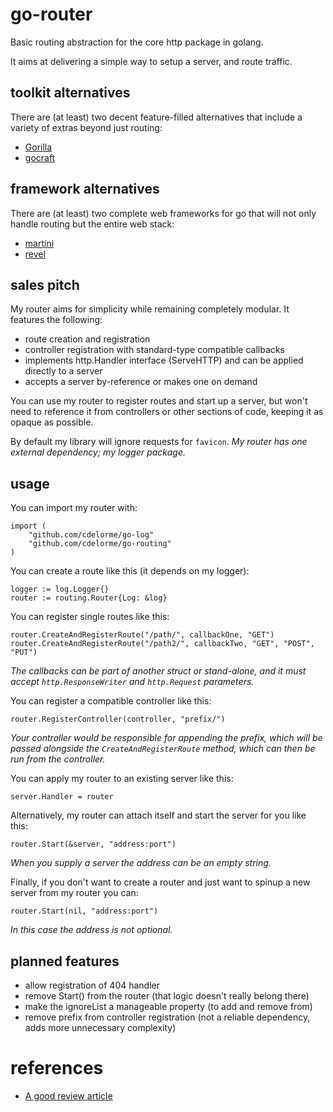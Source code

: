 
# go-router

Basic routing abstraction for the core http package in golang.

It aims at delivering a simple way to setup a server, and route traffic.


## toolkit alternatives

There are (at least) two decent feature-filled alternatives that include a variety of extras beyond just routing:

- [Gorilla](http://www.gorillatoolkit.org/)
- [gocraft](https://github.com/gocraft/web)


## framework alternatives

There are (at least) two complete web frameworks for go that will not only handle routing but the entire web stack:

- [martini](http://martini.codegangsta.io/)
- [revel](http://revel.github.io/)


## sales pitch

My router aims for simplicity while remaining completely modular.  It features the following:

- route creation and registration
- controller registration with standard-type compatible callbacks
- implements http.Handler interface (ServeHTTP) and can be applied directly to a server
- accepts a server by-reference or makes one on demand

You can use my router to register routes and start up a server, but won't need to reference it from controllers or other sections of code, keeping it as opaque as possible.

By default my library will ignore requests for `favicon`.  _My router has one external dependency; my logger package._


## usage

You can import my router with:

    import (
        "github.com/cdelorme/go-log"
        "github.com/cdelorme/go-routing"
    )

You can create a route like this (it depends on my logger):

    logger := log.Logger{}
    router := routing.Router{Log: &log}

You can register single routes like this:

    router.CreateAndRegisterRoute("/path/", callbackOne, "GET")
    router.CreateAndRegisterRoute("/path2/", callbackTwo, "GET", "POST", "PUT")

_The callbacks can be part of another struct or stand-alone, and it must accept `http.ResponseWriter` and `http.Request` parameters._

You can register a compatible controller like this:

    router.RegisterController(controller, "prefix/")

_Your controller would be responsible for appending the prefix, which will be passed alongside the `CreateAndRegisterRoute` method, which can then be run from the controller._

You can apply my router to an existing server like this:

    server.Handler = router

Alternatively, my router can attach itself and start the server for you like this:

    router.Start(&server, "address:port")

_When you supply a server the address can be an empty string._

Finally, if you don't want to create a router and just want to spinup a new server from my router you can:

    router.Start(nil, "address:port")

_In this case the address is not optional._


## planned features

- allow registration of 404 handler
- remove Start() from the router (that logic doesn't really belong there)
- make the ignoreList a manageable property (to add and remove from)
- remove prefix from controller registration (not a reliable dependency, adds more unnecessary complexity)


# references

- [A good review article](http://corner.squareup.com/2014/05/evaluating-go-frameworks.html)
